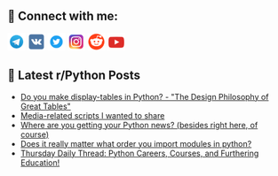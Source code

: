 ## 🔎 Connect with me:
[<img src="https://github.com/bullbesh/bullbesh/blob/main/images/Telegram.png" width="32" height="32" />](https://t.me/bullbesh)
[<img src="https://github.com/bullbesh/bullbesh/blob/main/images/VK.png" width="32" height="32" />](https://vk.com/bullbesh)
[<img src="https://github.com/bullbesh/bullbesh/blob/main/images/Twitter.png" width="32" height="32" />](https://twitter.com/bullbesh1)
[<img src="https://github.com/bullbesh/bullbesh/blob/main/images/Instagram.png" width="32" height="32" />](https://www.instagram.com/bullbesh)
[<img src="https://github.com/bullbesh/bullbesh/blob/main/images/Reddit.png" width="32" height="32" />](https://www.reddit.com/user/bullbesh)
[<img src="https://github.com/bullbesh/bullbesh/blob/main/images/YouTube.png" width="32" height="32" />](https://www.youtube.com/channel/UCtfjRs6uzgq5mfm8S06WTcg)

## 📕 Latest r/Python Posts
<!-- BLOG-POST-LIST:START -->
- [Do you make display-tables in Python? - &quot;The Design Philosophy of Great Tables&quot;](https://www.reddit.com/r/Python/comments/1bvvunv/do_you_make_displaytables_in_python_the_design/)
- [Media-related scripts I wanted to share](https://www.reddit.com/r/Python/comments/1bvu76a/mediarelated_scripts_i_wanted_to_share/)
- [Where are you getting your Python news? &lpar;besides right here, of course&rpar;](https://www.reddit.com/r/Python/comments/1bvp6vy/where_are_you_getting_your_python_news_besides/)
- [Does it really matter what order you import modules in python?](https://www.reddit.com/r/Python/comments/1bv9of6/does_it_really_matter_what_order_you_import/)
- [Thursday Daily Thread: Python Careers, Courses, and Furthering Education!](https://www.reddit.com/r/Python/comments/1bv8m0o/thursday_daily_thread_python_careers_courses_and/)
<!-- BLOG-POST-LIST:END -->
